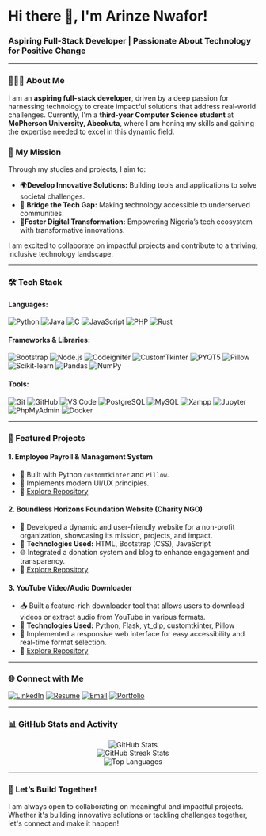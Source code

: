 <h1>Hi there 👋, I'm Arinze Nwafor!</h1>
<h3>Aspiring Full-Stack Developer | Passionate About Technology for Positive Change</h3>

---

### 👨🏾‍💻 About Me
I am an **aspiring full-stack developer**, driven by a deep passion for harnessing technology to create impactful solutions that address real-world challenges. Currently, I'm a **third-year Computer Science student** at **McPherson University, Abeokuta**, where I am honing my skills and gaining the expertise needed to excel in this dynamic field.  

### 🚀 My Mission
Through my studies and projects, I aim to:  
- 🌍**Develop Innovative Solutions:** Building tools and applications to solve societal challenges.  
- 🤝 **Bridge the Tech Gap:** Making technology accessible to underserved communities.  
- 🚀**Foster Digital Transformation:** Empowering Nigeria’s tech ecosystem with transformative innovations.  

I am excited to collaborate on impactful projects and contribute to a thriving, inclusive technology landscape.  

---

### 🛠️ Tech Stack
#### **Languages:**
![Python](https://img.shields.io/badge/-Python-3776AB?style=for-the-badge&logo=python&logoColor=white)
![Java](https://img.shields.io/badge/-Java-007396?style=for-the-badge&logo=openjdk&logoColor=white)
![C](https://img.shields.io/badge/-C-A8B9CC?style=for-the-badge&logo=c&logoColor=black)
![JavaScript](https://img.shields.io/badge/-JavaScript-FFDC00?style=for-the-badge&logo=javascript&logoColor=black)
![PHP](https://img.shields.io/badge/-PHP-8892BF?style=for-the-badge&logo=php&logoColor=white)
![Rust](https://img.shields.io/badge/-Rust-brown?style=for-the-badge&logo=rust&logoColor=white)

#### **Frameworks & Libraries:**
![Bootstrap](https://img.shields.io/badge/-Bootstrap-purple?style=for-the-badge&logo=bootstrap&logoColor=white)
![Node.js](https://img.shields.io/badge/-Node.js-339933?style=for-the-badge&logo=node.js&logoColor=white)
![Codeigniter](https://img.shields.io/badge/-Codeigniter-brown?style=for-the-badge&logo=codeigniter&logoColor=white)
![CustomTkinter](https://img.shields.io/badge/-CustomTkinter-blue?style=for-the-badge)
![PYQT5](https://img.shields.io/badge/-PYQT5-000000?style=for-the-badge&logo=python&logoColor=white)
![Pillow](https://img.shields.io/badge/-Pillow-pink?style=for-the-badge)
![Scikit-learn](https://img.shields.io/badge/-Scikit--learn-F7931E?style=for-the-badge&logo=scikit-learn&logoColor=white)
![Pandas](https://img.shields.io/badge/-Pandas-150458?style=for-the-badge&logo=pandas&logoColor=white)
![NumPy](https://img.shields.io/badge/-NumPy-013243?style=for-the-badge&logo=numpy&logoColor=white)

#### **Tools:**
![Git](https://img.shields.io/badge/-Git-F05032?style=for-the-badge&logo=git&logoColor=white)
![GitHub](https://img.shields.io/badge/-GitHub-181717?style=for-the-badge&logo=github)
![VS Code](https://img.shields.io/badge/-VS%20Code-007ACC?style=for-the-badge&logo=visual-studio-code)
![PostgreSQL](https://img.shields.io/badge/-PostgreSQL-336791?style=for-the-badge&logo=postgresql&logoColor=white)
![MySQL](https://img.shields.io/badge/-MySQL-02569B?style=for-the-badge&logo=mysql&logoColor=white)
![Xampp](https://img.shields.io/badge/-Xampp-orange?style=for-the-badge&logo=xampp&logoColor=white)
![Jupyter](https://img.shields.io/badge/-Jupyter-61DAFB?style=for-the-badge&logo=jupyter&logoColor=black)
![PhpMyAdmin](https://img.shields.io/badge/-PhpMyAdmin-47A248?style=for-the-badge&logo=phpmyadmin&logoColor=white)
![Docker](https://img.shields.io/badge/-Docker-2496ED?style=for-the-badge&logo=docker&logoColor=white)

---

### 🌟 Featured Projects
#### 1. **Employee Payroll & Management System**
- 🔧 Built with Python `customtkinter` and `Pillow`.
- 🌟 Implements modern UI/UX principles.
- 📖 [Explore Repository](https://github.com/arinzenwafor/employee-payroll-and-management-system)

#### 2. **Boundless Horizons Foundation Website (Charity NGO)**  
- 🌟 Developed a dynamic and user-friendly website for a non-profit organization, showcasing its mission, projects, and impact.  
- 🧰 **Technologies Used:** HTML, Bootstrap (CSS), JavaScript 
- 🌐 Integrated a donation system and blog to enhance engagement and transparency.  
- 📖 [Explore Repository](https://github.com/yourusername/boundless-horizons-website)

#### 3. **YouTube Video/Audio Downloader**  
- 📥 Built a feature-rich downloader tool that allows users to download videos or extract audio from YouTube in various formats.  
- 🧰 **Technologies Used:** Python, Flask, yt_dlp, customtkinter, Pillow 
- 🚀 Implemented a responsive web interface for easy accessibility and real-time format selection.  
- 📖 [Explore Repository](https://github.com/yourusername/youtube-downloader)


---

### 🌐 Connect with Me
[![LinkedIn](https://img.shields.io/badge/-LinkedIn-0072b1?style=for-the-badge&logo=linkedin&logoColor=white)](https://www.linkedin.com/in/arinze-nwafor)
[![Resume](https://img.shields.io/badge/-Resume-4285F4?style=for-the-badge&logo=google-drive&logoColor=white)](https://lnk.bio/arinze-nwafor)
[![Email](https://img.shields.io/badge/-Email-D14836?style=for-the-badge&logo=gmail&logoColor=white)](mailto:arinzenwafor.c@gmail.com)
[![Portfolio](https://img.shields.io/badge/-Portfolio-4CAF50?style=for-the-badge&logo=linktree&logoColor=white)](https://arinzenwafor.netlify.app)

---

### 📊 GitHub Stats and Activity
<div align="center">
  <img src="https://github-readme-stats.vercel.app/api?username=arinzenwafor&show_icons=true&theme=radical" alt="GitHub Stats" />
  <br>
  <img src="https://github-readme-streak-stats.herokuapp.com/?user=arinzenwafor&theme=radical" alt="GitHub Streak Stats" />
  <br>
  <img src="https://github-readme-stats.vercel.app/api/top-langs/?username=arinzenwafor&layout=compact&theme=radical" alt="Top Languages" />
</div>

---

### 🚀 Let’s Build Together!
I am always open to collaborating on meaningful and impactful projects. Whether it's building innovative solutions or tackling challenges together, let's connect and make it happen!

